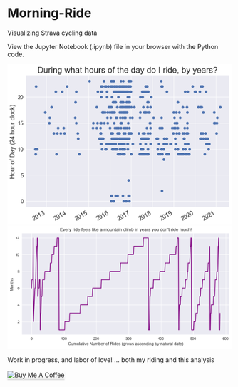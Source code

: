 # Morning-Ride
Visualizing Strava cycling data

View the Jupyter Notebook (.ipynb) file in your browser with the Python code.

<img src="plot by hour of day and year.png" alt="Scatterplot graph of my bike rides by Hours of the day and years">


<img src="plot by month and cum rides.png" alt="Stepped line graph of my bike rides by Months showing the growth of total rides over time and annual patterns">

Work in progress, and labor of love! ... both my riding and this analysis  <br><br>  <a href="https://www.buymeacoffee.com/earthtokathy" target="_blank"><img src="https://www.buymeacoffee.com/assets/img/custom_images/orange_img.png" alt="Buy Me A Coffee" style="height: 41px !important;width: 174px !important;box-shadow: 0px 3px 2px 0px rgba(190, 190, 190, 0.5) !important;-webkit-box-shadow: 0px 3px 2px 0px rgba(190, 190, 190, 0.5) !important;" ></a>
